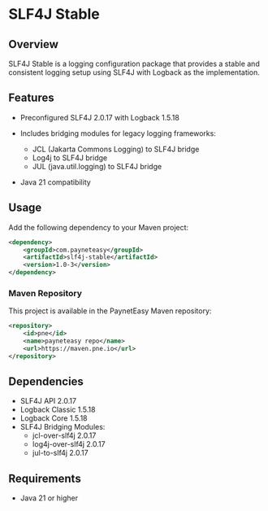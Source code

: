 # SLF4J Stable

## Overview

SLF4J Stable is a logging configuration package that provides a stable and consistent logging setup using SLF4J with Logback as the implementation.

## Features
- Preconfigured SLF4J 2.0.17 with Logback 1.5.18
- Includes bridging modules for legacy logging frameworks:
    - JCL (Jakarta Commons Logging) to SLF4J bridge
    - Log4j to SLF4J bridge
    - JUL (java.util.logging) to SLF4J bridge

- Java 21 compatibility

## Usage
Add the following dependency to your Maven project:
``` xml
<dependency>
    <groupId>com.payneteasy</groupId>
    <artifactId>slf4j-stable</artifactId>
    <version>1.0-3</version>
</dependency>
```
### Maven Repository
This project is available in the PaynetEasy Maven repository:
``` xml
<repository>
    <id>pne</id>
    <name>payneteasy repo</name>
    <url>https://maven.pne.io</url>
</repository>
```
## Dependencies
- SLF4J API 2.0.17
- Logback Classic 1.5.18
- Logback Core 1.5.18
- SLF4J Bridging Modules:
    - jcl-over-slf4j 2.0.17
    - log4j-over-slf4j 2.0.17
    - jul-to-slf4j 2.0.17

## Requirements
- Java 21 or higher
